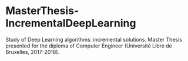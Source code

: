 # MasterThesis-IncrementalDeepLearning
Study of Deep Learning algorithms: incremental solutions. Master Thesis presented for the diploma of Computer Engineer (Université Libre de Bruxelles, 2017-2018).

